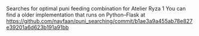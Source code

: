Searches for optimal puni feeding combination for Atelier Ryza 1
You can find a older implementation that runs on Python–Flask at https://github.com/nayfaan/puni_searching/commit/b1ae3a9a455ab78e827e39201a6d623b191a91bb